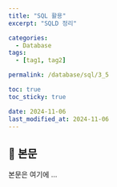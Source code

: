 ```yaml
---
title: "SQL 활용"
excerpt: "SQLD 정리"

categories:
  - Database
tags:
  - [tag1, tag2]

permalink: /database/sql/3_5

toc: true
toc_sticky: true

date: 2024-11-06
last_modified_at: 2024-11-06
---
```


## 🦥 본문

본문은 여기에 ...

